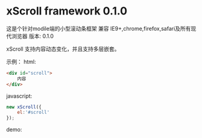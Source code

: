 xScroll framework 0.1.0
=======

这是个针对modile端的小型滚动条框架 
兼容 IE9+,chrome,firefox,safari及所有现代浏览器
版本: 0.1.0

xScroll 支持内容动态变化，并且支持多层嵌套。

示例：
html:
```html
<div id="scroll">
	内容
</div>
```
javascript:
```javascript
new xScroll({
	el:'#scroll'
});
```
demo:
